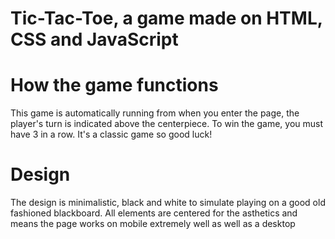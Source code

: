 # Tic-Tac-Toe, a game made on HTML, CSS and JavaScript

<h1>How the game functions</h1>
<p>This game is automatically running from when you enter the page, the player's turn is indicated above the centerpiece.
To win the game, you must have 3 in a row. It's a classic game so good luck!</p>

<h1>Design</h1>
<p> The design is minimalistic, black and white to simulate playing on a good old fashioned blackboard. All elements are centered for the asthetics and means the page works on mobile extremely well as well as a desktop</p>
